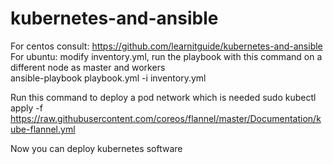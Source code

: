 # kubernetes-and-ansible
 For centos consult: https://github.com/learnitguide/kubernetes-and-ansible<br/>
 For ubuntu: modify inventory.yml, run the playbook with this command on a different node as master and workers <br/>
 ansible-playbook playbook.yml -i inventory.yml<br/>

 Run this command to deploy a pod network which is needed
 sudo kubectl apply -f https://raw.githubusercontent.com/coreos/flannel/master/Documentation/kube-flannel.yml

 Now you can deploy kubernetes software
